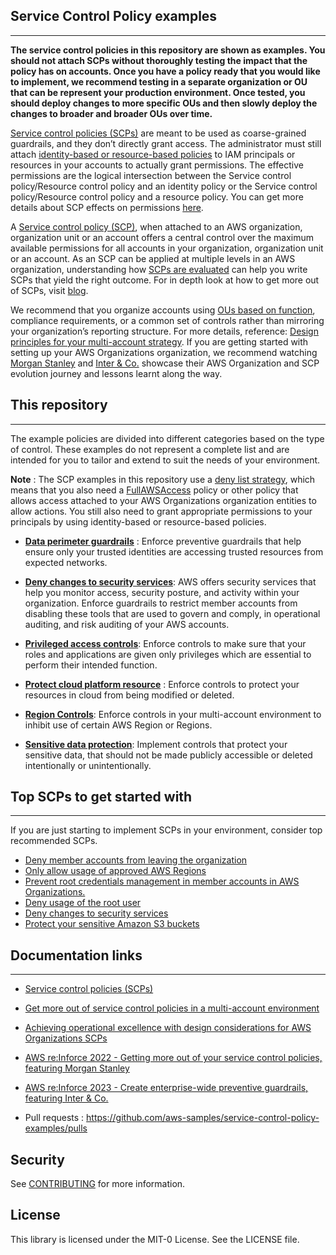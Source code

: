 ## Service Control Policy examples
------------------------------------------------------------------------------

**The service control policies in this repository are shown as examples. You should not attach SCPs without thoroughly testing the impact that the policy has on accounts. Once you have a policy ready that you would like to implement, we recommend testing in a separate organization or OU that can be represent your production environment. Once tested, you should deploy changes to more specific OUs and then slowly deploy the changes to broader and broader OUs over time.**

[Service control policies (SCPs)](https://docs.aws.amazon.com/organizations/latest/userguide/orgs_manage_policies_scps.html) are meant to be used as coarse-grained guardrails, and they don’t directly grant access. The administrator must still attach [identity-based or resource-based policies](https://docs.aws.amazon.com/IAM/latest/UserGuide/access_policies_identity-vs-resource.html) to IAM principals or resources in your accounts to actually grant permissions. The effective permissions are the logical intersection between the Service control policy/Resource control policy and an identity policy or the Service control policy/Resource control policy and a resource policy. You can get more details about SCP effects on permissions [here](https://docs.aws.amazon.com/organizations/latest/userguide/orgs_manage_policies_scps.html#scp-effects-on-permissions).

A [Service control policy (SCP)](https://docs.aws.amazon.com/organizations/latest/userguide/orgs_manage_policies_scps.html), when attached to an AWS organization, organization unit or an account offers a central control over the maximum available permissions for all accounts in your organization, organization unit or an account. As an SCP can be applied at multiple levels in an AWS organization, understanding how [SCPs are evaluated](https://docs.aws.amazon.com/organizations/latest/userguide/orgs_manage_policies_scps_evaluation.html) can help you write SCPs that yield the right outcome. For in depth look at how to get more out of SCPs, visit [blog](https://aws.amazon.com/blogs/security/get-more-out-of-service-control-policies-in-a-multi-account-environment/).

We recommend that you organize accounts using [OUs based on function](https://docs.aws.amazon.com/whitepapers/latest/organizing-your-aws-environment/benefits-of-using-ous.html#group-similar-accounts-based-on-function), compliance requirements, or a common set of controls rather than mirroring your organization’s reporting structure. For more details, reference: [Design principles for your multi-account strategy](https://docs.aws.amazon.com/whitepapers/latest/organizing-your-aws-environment/design-principles-for-your-multi-account-strategy.html). If you are getting started with setting up your AWS Organizations organization, we recommend watching [Morgan Stanley](https://youtu.be/KFphCnN8WJo?t=1592) and [Inter & Co.](https://www.youtube.com/watch?v=rP8AboiFAoQ&ab_channel=AWSEvents) showcase their AWS Organization and SCP evolution journey and lessons learnt along the way.

 


## This  repository
------------------------------------------------------------------------------
The example policies are divided into different categories based on the type of control. These examples do not represent a complete list and are intended for you to tailor and extend to suit the needs of your environment. 

**Note** : The SCP examples in this repository use a [deny list strategy](https://docs.aws.amazon.com/organizations/latest/userguide/orgs_manage_policies_scps_strategies.html#orgs_policies_denylist), which means that you also need a [FullAWSAccess](https://console.aws.amazon.com/organizations/?#/policies/p-FullAWSAccess) policy or other policy that allows access attached to your AWS Organizations organization entities to allow actions. You still also need to grant appropriate permissions to your principals by using identity-based or resource-based policies.

* **[Data perimeter guardrails](https://github.com/aws-samples/data-perimeter-policy-examples)** : Enforce preventive guardrails that help ensure only your trusted identities are accessing trusted resources from expected networks.

* **[Deny changes to security services](Deny-changes-to-security-services/Deny-changes-to-security-services.md)**: AWS offers security services that help you monitor access, security posture, and activity within your organization. Enforce guardrails to restrict member accounts from disabling these tools that are used to govern and comply, in operational auditing, and risk auditing of your AWS accounts. 

* **[Privileged access controls](Privileged-access-controls/Privileged-access-controls.md)**: Enforce controls to make sure that your roles and applications are given only privileges which are essential to perform their intended function.

* **[Protect cloud platform resource](Protect-cloud-platform-resource/Protect-cloud-platform-resource.md)** : Enforce controls to protect your resources in cloud from being modified or deleted. 

* **[Region Controls](Region-controls/Region-controls.md)**: Enforce controls in your multi-account environment to inhibit use of certain AWS Region or Regions.
  
* **[Sensitive data protection](Sensitive-data-protection/Sensitive-data-protection.md)**: Implement controls that protect your sensitive data, that should not be made publicly accessible or deleted intentionally or unintentionally.






## Top SCPs to get started with
------------------------------------------------------------------------------

If you are just starting to implement SCPs in your environment, consider top recommended SCPs. 

* [Deny member accounts from leaving the organization](https://docs.aws.amazon.com/organizations/latest/userguide/orgs_manage_policies_scps_examples_general.html#example-scp-leave-org) 
* [Only allow usage of approved AWS Regions](https://docs.aws.amazon.com/organizations/latest/userguide/orgs_manage_policies_scps_examples_general.html#example-scp-deny-region)
* [Prevent root credentials management in member accounts in AWS Organizations.](Privileged-access-controls/Prevent-root-credentials-management-in-member-accounts-in-AWS-Organizations.json) 
* [Deny usage of the root user](https://docs.aws.amazon.com/organizations/latest/userguide/orgs_manage_policies_scps_examples_general.html#example-scp-root-user)
* [Deny changes to security services](Deny-changes-to-security-services/Deny-changes-to-security-services.md)
* [Protect your sensitive Amazon S3 buckets](Sensitive-data-protection/Deny-users-from-deleting-Amazon-S3-Buckets-or-objects.json)

## Documentation links
------------------------------------------------------------------------------

* [Service control policies (SCPs)](https://docs.aws.amazon.com/organizations/latest/userguide/orgs_manage_policies_scps.html)

* [Get more out of service control policies in a multi-account environment](https://aws.amazon.com/blogs/security/get-more-out-of-service-control-policies-in-a-multi-account-environment/)

* [Achieving operational excellence with design considerations for AWS Organizations SCPs](https://aws.amazon.com/blogs/mt/achieving-operational-excellence-with-design-considerations-for-aws-organizations-scps/)

* [AWS re:Inforce 2022 - Getting more out of your service control policies, featuring Morgan Stanley](https://www.youtube.com/watch?v=KFphCnN8WJo&t=1578s&ab_channel=AWSEvents)

* [AWS re:Inforce 2023 - Create enterprise-wide preventive guardrails, featuring Inter & Co.](https://www.youtube.com/watch?v=rP8AboiFAoQ&ab_channel=AWSEvents)

* Pull requests : https://github.com/aws-samples/service-control-policy-examples/pulls

## Security
See [CONTRIBUTING](CONTRIBUTING.md) for more information.

## License
This library is licensed under the MIT-0 License. See the LICENSE file.
